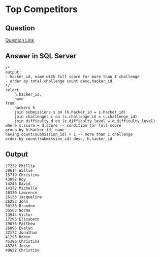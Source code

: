 # Top Competitors

## Question
[Question Link](https://www.hackerrank.com/challenges/full-score/problem?isFullScreen=true)

## Answer in SQL Server
    /*
    output:
    - hacker_id, name with full score for more than 1 challenge
    - order by total challenge count desc,hacker_id
    */
    select
        h.hacker_id,
        name
    from 
        hackers h 
        join submissions s on (h.hacker_id = s.hacker_id)
        join challenges c on (s.challenge_id = c.challenge_id)
        join difficulty d on (c.difficulty_level = d.difficulty_level)
    where s.score = d.score -- condition for full score
    group by h.hacker_id, name
    having count(submission_id) > 1 -- more than 1 challenge
    order by count(submission_id) desc, h.hacker_id

## Output
    27232 Phillip 
    28614 Willie 
    15719 Christina 
    43892 Roy 
    14246 David 
    14372 Michelle 
    18330 Lawrence 
    26133 Jacqueline 
    26253 John 
    30128 Brandon 
    35583 Norma 
    13944 Victor 
    17295 Elizabeth 
    19076 Matthew 
    26895 Evelyn 
    32172 Jonathan 
    41293 Robin 
    45386 Christina 
    45785 Jesse 
    49652 Christine
